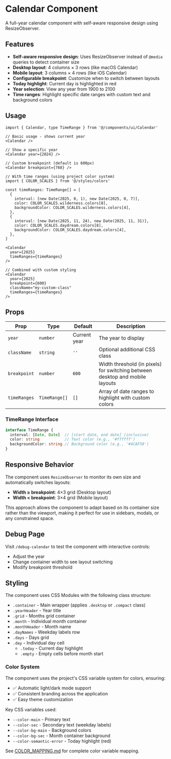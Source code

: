 # Calendar Component

A full-year calendar component with self-aware responsive design using ResizeObserver.

## Features

- **Self-aware responsive design**: Uses ResizeObserver instead of `@media` queries to detect container size
- **Desktop layout**: 4 columns × 3 rows (like macOS Calendar)
- **Mobile layout**: 3 columns × 4 rows (like iOS Calendar)
- **Configurable breakpoint**: Customize when to switch between layouts
- **Today highlight**: Current day is highlighted in red
- **Year selection**: View any year from 1900 to 2100
- **Time ranges**: Highlight specific date ranges with custom text and background colors

## Usage

```tsx
import { Calendar, type TimeRange } from '@/components/ui/Calendar'

// Basic usage - shows current year
<Calendar />

// Show a specific year
<Calendar year={2024} />

// Custom breakpoint (default is 600px)
<Calendar breakpoint={768} />

// With time ranges (using project color system)
import { COLOR_SCALES } from '@/styles/colors'

const timeRanges: TimeRange[] = [
  {
    interval: [new Date(2025, 0, 1), new Date(2025, 0, 7)],
    color: COLOR_SCALES.wilderness.colors[8],
    backgroundColor: COLOR_SCALES.wilderness.colors[4],
  },
  {
    interval: [new Date(2025, 11, 24), new Date(2025, 11, 31)],
    color: COLOR_SCALES.daydream.colors[8],
    backgroundColor: COLOR_SCALES.daydream.colors[4],
  },
]

<Calendar 
  year={2025} 
  timeRanges={timeRanges}
/>

// Combined with custom styling
<Calendar 
  year={2025} 
  breakpoint={600}
  className="my-custom-class"
  timeRanges={timeRanges}
/>
```

## Props

| Prop | Type | Default | Description |
|------|------|---------|-------------|
| `year` | `number` | Current year | The year to display |
| `className` | `string` | `''` | Optional additional CSS class |
| `breakpoint` | `number` | `600` | Width threshold (in pixels) for switching between desktop and mobile layouts |
| `timeRanges` | `TimeRange[]` | `[]` | Array of date ranges to highlight with custom colors |

### TimeRange Interface

```typescript
interface TimeRange {
  interval: [Date, Date]  // [start date, end date] (inclusive)
  color: string           // Text color (e.g., '#ffffff')
  backgroundColor: string // Background color (e.g., '#4CAF50')
}
```

## Responsive Behavior

The component uses `ResizeObserver` to monitor its own size and automatically switches layouts:

- **Width ≥ breakpoint**: 4×3 grid (Desktop layout)
- **Width < breakpoint**: 3×4 grid (Mobile layout)

This approach allows the component to adapt based on its container size rather than the viewport, making it perfect for use in sidebars, modals, or any constrained space.

## Debug Page

Visit `/debug-calendar` to test the component with interactive controls:
- Adjust the year
- Change container width to see layout switching
- Modify breakpoint threshold

## Styling

The component uses CSS Modules with the following class structure:

- `.container` - Main wrapper (applies `.desktop` or `.compact` class)
- `.yearHeader` - Year title
- `.grid` - Months grid container
- `.month` - Individual month container
- `.monthHeader` - Month name
- `.dayNames` - Weekday labels row
- `.days` - Days grid
- `.day` - Individual day cell
  - `.today` - Current day highlight
  - `.empty` - Empty cells before month start

### Color System

The component uses the project's CSS variable system for colors, ensuring:
- ✅ Automatic light/dark mode support
- ✅ Consistent branding across the application
- ✅ Easy theme customization

Key CSS variables used:
- `--color-main` - Primary text
- `--color-sec` - Secondary text (weekday labels)
- `--color-bg-main` - Background colors
- `--color-bg-sec` - Month container background
- `--color-semantic-error` - Today highlight (red)

See [COLOR_MAPPING.md](./COLOR_MAPPING.md) for complete color variable mapping.


